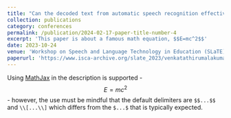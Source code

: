 ```yaml
---
title: "Can the decoded text from automatic speech recognition effectively detect spoken grammar errors?"
collection: publications
category: conferences
permalink: /publication/2024-02-17-paper-title-number-4
excerpt: 'This paper is about a famous math equation, $$E=mc^2$$'
date: 2023-10-24
venue: 'Workshop on Speech and Language Technology in Education (SLaTE), Interspeech'
paperurl: 'https://www.isca-archive.org/slate_2023/venkatathirumalakumar23_slate.pdf'
---
```


Using [MathJax](https://www.mathjax.org/) in the description is supported - $$E=mc^2$$ - however, the use must be mindful that the default delimiters are `$$...$$` and `\\[...\\]` which differs from the `$...$` that is typically expected.
